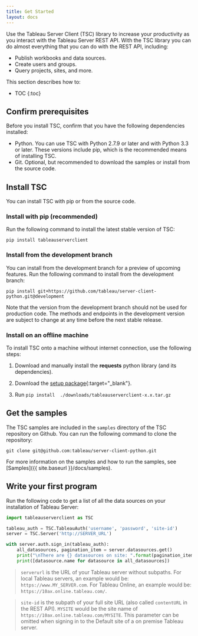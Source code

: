 ```yaml
---
title: Get Started
layout: docs
---
```


Use the Tableau Server Client (TSC) library to increase your productivity as you interact with the Tableau Server REST API. With
the TSC library you can do almost everything that you can do with the REST API, including:

* Publish workbooks and data sources.
* Create users and groups.
* Query projects, sites, and more.

This section describes how to:

* TOC
{:toc}

## Confirm prerequisites

Before you install TSC, confirm that you have the following dependencies installed:

* Python. You can use TSC with Python 2.7.9 or later and with Python 3.3 or later. These versions include pip, which is
  the recommended means of installing TSC.
* Git. Optional, but recommended to download the samples or install from the source code.


## Install TSC

You can install TSC with pip or from the source code.

### Install with pip (recommended)

Run the following command to install the latest stable version of TSC:

```
pip install tableauserverclient
```

### Install from the development branch

You can install from the development branch for a preview of upcoming features. Run the following command
to install from the development branch:

```
pip install git+https://github.com/tableau/server-client-python.git@development
```

Note that the version from the development branch should not be used for production code. The methods and endpoints in the
development version are subject to change at any time before the next stable release.

### Install on an offline machine

To install TSC onto a machine without internet connection, use the following steps:

1) Download and manually install the **requests** python library (and its dependencies).     

2) Download the [setup package](https://pypi.org/project/tableauserverclient/#files){:target="_blank"}.

3) Run `pip install  ./downloads/tableauserverclient-x.x.tar.gz`

## Get the samples

The TSC samples are included in the `samples` directory of the TSC repository on Github. You can run the following command to clone the
repository:

```
git clone git@github.com:tableau/server-client-python.git
```

For more information on the samples and how to run the samples, see [Samples]({{ site.baseurl }}/docs/samples).

## Write your first program

Run the following code to get a list of all the data sources on your installation of Tableau Server:

```py
import tableauserverclient as TSC

tableau_auth = TSC.TableauAuth('username', 'password', 'site-id')
server = TSC.Server('http://SERVER_URL')

with server.auth.sign_in(tableau_auth):
    all_datasources, pagination_item = server.datasources.get()
    print("\nThere are {} datasources on site: ".format(pagination_item.total_available))
    print([datasource.name for datasource in all_datasources])
```
> `serverurl` is the URL of your Tableau server without subpaths. For local Tableau servers, an example would be: `https://www.MY_SERVER.com`. For Tableau Online, an example would be: `https://10ax.online.tableau.com/`.

>`site-id` is the subpath of your full site URL (also called `contentURL` in the REST API). `MYSITE` would be the site name of `https://10ax.online.tableau.com/MYSITE`. This parameter can be omitted when signing in to the Default site of a on premise Tableau server.

